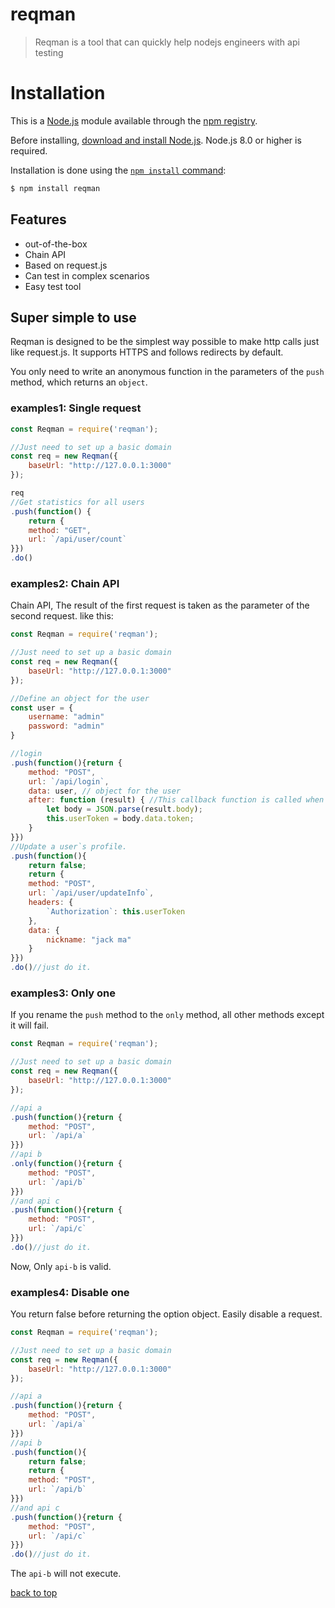# reqman
> Reqman is a tool that can quickly help nodejs engineers with api testing

# Installation

This is a [Node.js](https://nodejs.org/en/) module available through the
[npm registry](https://www.npmjs.com/).

Before installing, [download and install Node.js](https://nodejs.org/en/download/).
Node.js 8.0 or higher is required.

Installation is done using the
[`npm install` command](https://docs.npmjs.com/getting-started/installing-npm-packages-locally):

```bash
$ npm install reqman
```

## Features
  * out-of-the-box
  * Chain API
  * Based on request.js
  * Can test in complex scenarios
  * Easy test tool

## Super simple to use

Reqman is designed to be the simplest way possible to make http calls  just like request.js. It supports HTTPS and follows redirects by default.

You only need to write an anonymous function in the parameters of the ``push`` method, which returns an ``object``.

### examples1: Single request

```javascript
const Reqman = require('reqman');

//Just need to set up a basic domain
const req = new Reqman({
    baseUrl: "http://127.0.0.1:3000"
});

req
//Get statistics for all users
.push(function() {
    return {
    method: "GET",
    url: `/api/user/count`
}})
.do()
```

### examples2: Chain API

Chain API, The result of the first request is taken as the parameter of the second request. like this:

```javascript
const Reqman = require('reqman');

//Just need to set up a basic domain
const req = new Reqman({
    baseUrl: "http://127.0.0.1:3000"
});

//Define an object for the user
const user = {
    username: "admin"
    password: "admin"
}

//login
.push(function(){return {
    method: "POST",
    url: `/api/login`,
    data: user, // object for the user
    after: function (result) { //This callback function is called when this request ends.
        let body = JSON.parse(result.body);
        this.userToken = body.data.token;
    }
}})
//Update a user`s profile.
.push(function(){
    return false;
    return {
    method: "POST",
    url: `/api/user/updateInfo`,
    headers: {
        `Authorization`: this.userToken 
    },
    data: {
        nickname: "jack ma"
    }
}})
.do()//just do it.
```

### examples3: Only one

If you rename the ``push`` method to the ``only`` method, all other methods except it will fail.

```javascript
const Reqman = require('reqman');

//Just need to set up a basic domain
const req = new Reqman({
    baseUrl: "http://127.0.0.1:3000"
});

//api a
.push(function(){return {
    method: "POST",
    url: `/api/a`
}})
//api b
.only(function(){return {
    method: "POST",
    url: `/api/b`
}})
//and api c
.push(function(){return {
    method: "POST",
    url: `/api/c`
}})
.do()//just do it.
```

Now, Only ``api-b`` is valid.

### examples4: Disable one

You return false before returning the option object. Easily disable a request.

```javascript
const Reqman = require('reqman');

//Just need to set up a basic domain
const req = new Reqman({
    baseUrl: "http://127.0.0.1:3000"
});

//api a
.push(function(){return {
    method: "POST",
    url: `/api/a`
}})
//api b
.push(function(){
    return false;
    return {
    method: "POST",
    url: `/api/b`
}})
//and api c
.push(function(){return {
    method: "POST",
    url: `/api/c`
}})
.do()//just do it.
```

The ``api-b`` will not execute.

[back to top](#reqman)